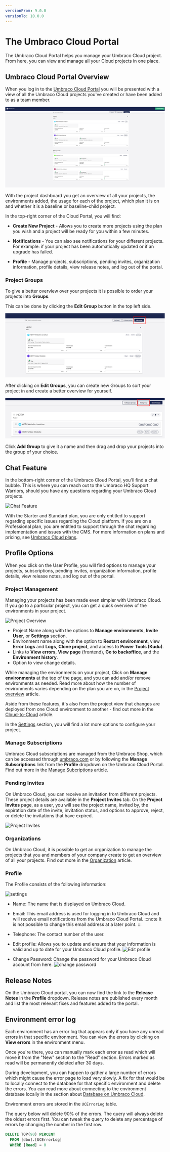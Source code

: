 ```yaml
---
versionFrom: 9.0.0
versionTo: 10.0.0
---
```


# The Umbraco Cloud Portal

The Umbraco Cloud Portal helps you manage your Umbraco Cloud project. From here, you can view and manage all your Cloud projects in one place.

## Umbraco Cloud Portal Overview

When you log in to the [Umbraco Cloud Portal](https://www.s1.umbraco.io/home/login/) you will be presented with a view of all the Umbraco Cloud projects you've created or have been added to as a team member.

![View all projects](images/Umbraco-cloud-dashboard.png)

With the project dashboard you get an overview of all your projects, the environments added, the usage for each of the project, which plan it is on and whether it is a baseline or baseline-child project.

In the top-right corner of the Cloud Portal, you will find:

- **Create New Project** - Allows you to create more projects using the plan you wish and a project will be ready for you within a few minutes.

- **Notifications** - You can also see notifications for your different projects. For example: if your project has been automatically updated or if an upgrade has failed.

- **Profile** - Manage projects, subscriptions, pending invites, organization information, profile details, view release notes, and log out of the portal.

### Project Groups

To give a better overview over your projects it is possible to order your projects into **Groups**.

This can be done by clicking the **Edit Group** button in the top left side.

![Edit Groups](images/edit-group.png)

After clicking on **Edit Groups**, you can create new Groups to sort your project in and create a better overview for yourself.

![Create Group](images/add-group.png)

Click **Add Group** to give it a name and then drag and drop your projects into the group of your choice.

## Chat Feature

In the bottom-right corner of the Umbraco Cloud Portal, you'll find a chat bubble. This is where you can reach out to the Umbraco HQ Support Warriors, should you have any questions regarding your Umbraco Cloud projects.

![Chat Feature](images/Chat.png)

With the Starter and Standard plan, you are only entitled to support regarding specific issues regarding the Cloud platform. If you are on a Professional plan, you are entitled to support through the chat regarding implementation and issues with the CMS. For more information on plans and pricing, see [Umbraco Cloud plans](https://umbraco.com/pricing/).

## Profile Options

When you click on the User Profile, you will find options to manage your projects, subscriptions, pending invites, organization information, profile details, view release notes, and log out of the portal.

### Project Management

Managing your projects has been made even simpler with Umbraco Cloud. If you go to a particular project, you can get a quick overview of the environments in your project.

![Project Overview](images/project-overview-v10.png)

- Project Name along with the options to **Manage environments**, **Invite User**, or **Settings** section.
- Environment name along with the option to **Restart environment**, view **Error Logs** and **Logs**, **Clone project**, and access to **Power Tools (Kudu)**.
- Links to **View errors**, **View page** (frontend), **Go to backoffice**, and the **Environment history**.
- Option to view change details.

While managing the environments on your project, Click on **Manage environments** at the top of the page, and you can add and/or remove environments as needed. Read more about how the number of environments varies depending on the plan you are on, in the [Project overview](../Project-Overview) article.

Aside from these features, it's also from the project view that changes are deployed from one Cloud environment to another - find out more in the [Cloud-to-Cloud](../../Deployment/Cloud-to-Cloud) article.

In the [Settings](../../Set-Up/Project-settings) section, you will find a lot more options to configure your project.

### Manage Subscriptions

Umbraco Cloud subscriptions are managed from the Umbraco Shop, which can be accessed through [umbraco.com](https://umbraco.com) or by following the **Manage Subscriptions** link from the **Profile** dropdown on the Umbraco Cloud Portal. Find out more in the [Manage Subcriptions](../../Set-Up/Manage-Subscriptions) article.

### Pending Invites

On Umbraco Cloud, you can receive an invitation from different projects. These project details are available in the **Project Invites** tab. On the **Project Invites** page, as a user, you will see the project name, invited by, the expiration date of the invite, invitation status, and options to approve, reject, or delete the invitations that have expired.

![Project Invites](images/project-invites.png)

### Organizations

On Umbraco Cloud, it is possible to get an organization to manage the projects that you and members of your company create to get an overview of all your projects. Find out more in the [Organization](Organizations) article.

### Profile

The Profile consists of the following information:

![settings](images/profile.png)

- Name: The name that is displayed on Umbraco Cloud.
- Email: This email address is used for logging in to Umbraco Cloud and will receive email notifications from the Umbraco Cloud Portal.
  :::note
    It is not possible to change this email address at a later point.
  :::

- Telephone: The contact number of the user.
- Edit profile: Allows you to update and ensure that your information is valid and up to date for your Umbraco Cloud profile.
  ![Edit profile](images/change-profile-info.png)

- Change Password: Change the password for your Umbraco Cloud account from here.
  ![change password](images/change-password.png)

## Release Notes

On the Umbraco Cloud portal, you can now find the link to the **Release Notes** in the **Profile** dropdown. Release notes are published every month and list the most relevant fixes and features added to the portal.

## Environment error log

Each environment has an error log that appears only if you have any unread errors in that specific environment. You can view the errors by clicking on **View errors** in the environment menu.

Once you're there, you can manually mark each error as read which will move it from the "New" section to the "Read" section. Errors marked as read will be permanently deleted after 30 days.

During development, you can happen to gather a large number of errors which might cause the error page to load very slowly. A fix for that would be to locally connect to the database for that specific environment and delete the errors. You can read more about connecting to the environment database locally in the section about [Database on Umbraco Cloud](../../Databases/Cloud-Database).

Environment errors are stored in the `UCErrorLog` table.

The query below will delete 90% of the errors. The query will always delete the oldest errors first. You can tweak the query to delete any percentage of errors by changing the number in the first row.

```sql
DELETE TOP(90) PERCENT
  FROM [dbo].[UCErrorLog]
  WHERE [Read] = 0
```
